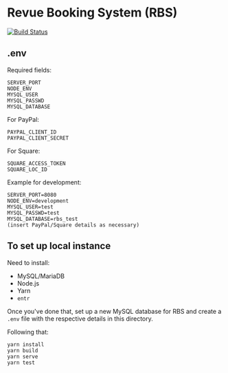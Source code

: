 # Revue Booking System (RBS)
[![Build Status](https://travis-ci.com/ad-t/rbs.svg?token=abdenR5omSSKhjLTgyN7&branch=master)](https://travis-ci.com/ad-t/rbs)

## .env
Required fields:
```
SERVER_PORT
NODE_ENV
MYSQL_USER
MYSQL_PASSWD
MYSQL_DATABASE
```

For PayPal:

```
PAYPAL_CLIENT_ID
PAYPAL_CLIENT_SECRET
```

For Square:

```
SQUARE_ACCESS_TOKEN
SQUARE_LOC_ID
```

Example for development:
```
SERVER_PORT=8080
NODE_ENV=development
MYSQL_USER=test
MYSQL_PASSWD=test
MYSQL_DATABASE=rbs_test
(insert PayPal/Square details as necessary)
```

## To set up local instance
Need to install:

 * MySQL/MariaDB
 * Node.js
 * Yarn
 * `entr`

Once you've done that, set up a new MySQL database for RBS and create a `.env`
file with the respective details in this directory.

Following that:

```
yarn install
yarn build
yarn serve
yarn test
```

